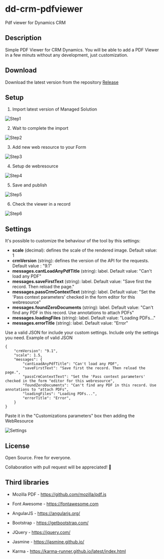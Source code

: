 # dd-crm-pdfviewer
Pdf viewer for Dynamics CRM

## Description

Simple PDF Viewer for CRM Dynamics.
You will be able to add a PDF Viewer in a few minuts without any development, just customization.

## Download

Download the latest version from the repository
[Release](https://github.com/ddgranizo/dd-crm-pdfviewer/tree/master/release/)


## Setup

1. Import latest version of Managed Solution

![Step1](doc/setup/setp_1_import_managed_solution.png)

2. Wait to complete the import

![Step2](doc/setup/setp_2_complete_import.png)

3. Add new web resource to your Form

![Step3](doc/setup/step_3_add_new_webresource_to_form.png)

4. Setup de webresource

![Step4](doc/setup/step_4_setup_webresource.png)

5. Save and publish

![Step5](doc/setup/step_5_save_and_publish.png)

6. Check the viewer in a record

![Step6](doc/setup/step_6_check_viewer_in_form.png)


## Settings

It's possible to customize the behaviour of the tool by this settings:

* **scale** (decimal): defines the scale of the rendered image. Default value: 1
* **crmVersion** (string): defines the version of the API for the requests. Default value : "9.1"
* **messages.cantLoadAnyPdfTitle** (string): label. Default value: "Can't load any PDF"
* **messages.saveFirstText** (string): label. Default value: "Save first the record. Then reload the page."
* **messages.passCrmContextText** (string): label. Default value: "Set the 'Pass context parameters' checked in the form editor for this webresource"
* **messages.foundZeroDocuments** (string): label. Default value: "Can't find any PDF in this record. Use annotations to attach PDFs"
* **messages.loadingFiles** (string): label. Default value: "Loading PDFs..."
* **messages.errorTitle** (string): label. Default value: "Error"

Use a valid JSON for include your custom settings. Include only the settings you need.
Example of valid JSON
```
{
    "crmVersion": "9.1",
    "scale": 1.5,
    "messages": {
        "cantLoadAnyPdfTitle": "Can't load any PDF",
        "saveFirstText": "Save first the record. Then reload the page.",
        "passCrmContextText": "Set the 'Pass context parameters' checked in the form "editor for this webresource",
        "foundZeroDocuments": "Can't find any PDF in this record. Use annotations to "attach PDFs",
        "loadingFiles": "Loading PDFs...",
        "errorTitle": "Error",
    }
}
```

Paste it in the "Customizations parameters" box then adding the WebResource

![Settings](doc/setup/settings.png)



## License

Open Source. Free for everyone.

Collaboration with pull request will be appreciated! :metal:

## Third libraries


 - Mozilla PDF - https://github.com/mozilla/pdf.js

 - Font Awesome - https://fontawesome.com

 - AngularJS - https://angularjs.org/

 - Bootstrap - https://getbootstrap.com/

 - JQuery - https://jquery.com/

 - Jasmine - https://jasmine.github.io/

 - Karma - https://karma-runner.github.io/latest/index.html

